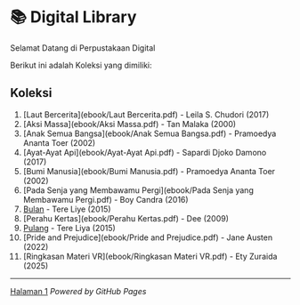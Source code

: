 # 📚 Digital Library

Selamat Datang di Perpustakaan Digital

Berikut ini adalah Koleksi yang dimiliki:

## Koleksi
1. [Laut Bercerita](ebook/Laut Bercerita.pdf) - Leila S. Chudori (2017)
2. [Aksi Massa](ebook/Aksi Massa.pdf) - Tan Malaka (2000)
3. [Anak Semua Bangsa](ebook/Anak Semua Bangsa.pdf) - Pramoedya Ananta Toer (2002)
4. [Ayat-Ayat Api](ebook/Ayat-Ayat Api.pdf) - Sapardi Djoko Damono (2017)
5. [Bumi Manusia](ebook/Bumi Manusia.pdf) - Pramoedya Ananta Toer (2002)
6. [Pada Senja yang Membawamu Pergi](ebook/Pada Senja yang Membawamu Pergi.pdf) - Boy Candra (2016)
7. [Bulan](ebook/Bulan.pdf) - Tere Liye (2015)
8. [Perahu Kertas](ebook/Perahu Kertas.pdf) - Dee (2009)
9. [Pulang](ebook/Pulang.pdf) - Tere Liya (2015)
10. [Pride and Prejudice](ebook/Pride and Prejudice.pdf) - Jane Austen (2022)
11. [Ringkasan Materi VR](ebook/Ringkasan Materi VR.pdf) - Ety Zuraida (2025)

---
<a href="webti/halaman1.html">Halaman 1</a>
*Powered by GitHub Pages*
